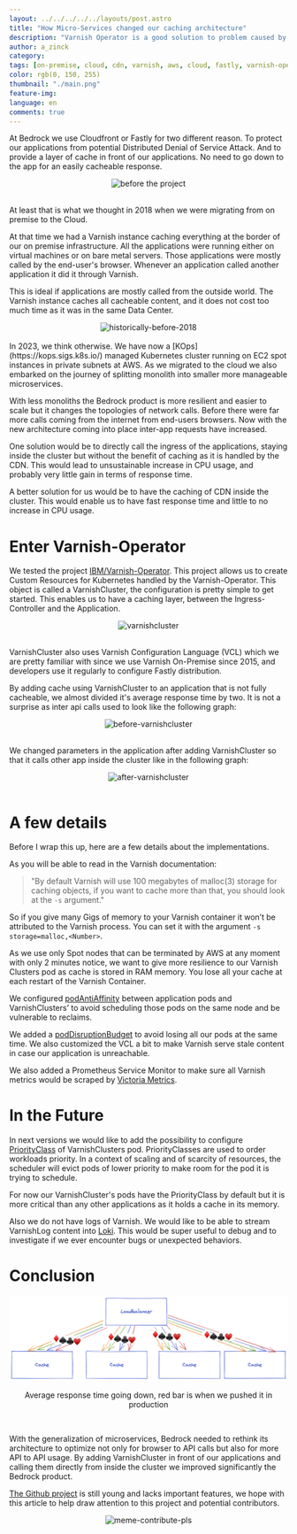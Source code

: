 ```yaml
---
layout: ../../../../../layouts/post.astro
title: "How Micro-Services changed our caching architecture"
description: "Varnish Operator is a good solution to problem caused by Microservices architecture in Kubernetes environment. Especially where most of the traffic comes from other API rather than from an end-user."
author: a_zinck
category:
tags: [on-premise, cloud, cdn, varnish, aws, cloud, fastly, varnish-operator, cloudfront, alb]
color: rgb(0, 150, 255)
thumbnail: "./main.png"
feature-img:
language: en
comments: true
---
```


At Bedrock we use Cloudfront or Fastly for two different reason. To protect our applications from potential Distributed Denial of Service Attack. And to provide a layer of cache in front of our applications. No need to go down to the app for an easily cacheable response.

<center><img alt="before the project" src="./2022-12-23-varnish-operator/image0.png"></center>

<br>

At least that is what we thought in 2018 when we were migrating from on premise to the Cloud.

At that time we had a Varnish instance caching everything at the border  of our on premise infrastructure. All the applications were running either on virtual machines or on bare metal servers. Those applications were mostly called by the end-user's browser. Whenever an application called another application it did it through Varnish. 

This is ideal if applications are mostly called from the outside world. The Varnish instance caches all cacheable content, and it does not cost too much time as it was in the same Data Center. 

<center><img alt="historically-before-2018" src="./2022-12-23-varnish-operator/image2.png"></center>

<br>
In 2023, we think otherwise. We have now a [KOps](https://kops.sigs.k8s.io/) managed Kubernetes cluster running on EC2 spot instances in private subnets at AWS. As we migrated to the cloud we also embarked on the journey of splitting monolith into smaller more manageable microservices.

With less monoliths the Bedrock product is more resilient and easier to scale but it changes the topologies of network calls. Before there were far more calls coming from the internet from end-users browsers. Now with the new architecture coming into place inter-app requests have increased.

One solution would be to directly call the ingress of the applications, staying inside the cluster but without the benefit of caching as it is handled by the CDN. This would lead to unsustainable increase in CPU usage, and probably very little gain in terms of response time.

A better solution for us would be to have the caching of CDN inside the cluster. This would enable us to have fast response time and little to no increase in CPU usage.

# Enter Varnish-Operator

We tested the project [IBM/Varnish-Operator](https://github.com/IBM/varnish-operator). This project allows us to create Custom Resources for Kubernetes handled by the Varnish-Operator. This object is called a VarnishCluster, the configuration is pretty simple to get started. This enables us to have a caching layer, between the Ingress-Controller and the Application.

<center><img alt="varnishcluster" src="./2022-12-23-varnish-operator/image1.png"></center>

<br>

VarnishCluster also uses Varnish Configuration Language (VCL) which we are pretty familiar with since we use Varnish On-Premise since 2015, and developers use it regularly to configure Fastly distribution.

By adding cache using VarnishCluster to an application that is not fully cacheable, we almost divided it's average response time by two. It is not a surprise as inter api calls used to look like the following graph:
<center><img alt="before-varnishcluster" src="./2022-12-23-varnish-operator/image3.png"></center>

<br>

We changed parameters in the application after adding VarnishCluster so that it calls other app inside the cluster like in the following graph:
<center><img alt="after-varnishcluster" src="./2022-12-23-varnish-operator/image4.png"></center>

<br>

# A few details

Before I wrap this up, here are a few details about the implementations.

As you will be able to read in the Varnish documentation: 
> "By default Varnish will use 100 megabytes of malloc(3) storage for caching objects, if you want to cache more than that, you should look at the `-s` argument."

So if you give many Gigs of memory to your Varnish container it won’t be attributed to the Varnish process. You can set it with the argument `-s storage=malloc,<Number>`.


As we use only Spot nodes that can be terminated by AWS at any moment with only 2 minutes notice, we want to give more resilience to our Varnish Clusters pod as cache is stored in RAM memory.
You lose all your cache at each restart of the Varnish Container. 

We configured [podAntiAffinity](https://kubernetes.io/docs/concepts/scheduling-eviction/assign-pod-node/#affinity-and-anti-affinity) between application pods and VarnishClusters’ to avoid scheduling those pods on the same node and be vulnerable to reclaims.

We added a [podDisruptionBudget](https://kubernetes.io/docs/tasks/run-application/configure-pdb/) to avoid losing all our pods at the same time. We also customized the VCL a bit to make Varnish serve stale content in case our application is unreachable.

We also added a Prometheus Service Monitor to make sure all Varnish metrics would be scraped by [Victoria Metrics](https://tech.bedrockstreaming.com/2022/09/06/monitoring-at-scale-with-victoriametrics.html).

# In the Future

In next versions we would like to add the possibility to configure [PriorityClass](https://kubernetes.io/docs/concepts/scheduling-eviction/pod-priority-preemption/#priorityclass) of VarnishClusters pod. PriorityClasses are used to order workloads priority.
In a context of scaling and of scarcity of resources, the scheduler will evict pods of lower priority to make room for the pod it is trying to schedule.

For now our VarnishCluster's pods have the PriorityClass by default but it is more critical than any other applications as it holds a cache in its memory.

Also we do not have logs of Varnish. We would like to be able to stream VarnishLog content into [Loki](https://grafana.com/oss/loki/). This would be super useful to debug and to investigate if we ever encounter bugs or unexpected behaviors.

# Conclusion
<center><img alt="average-Response-time after apps call through VarnishCluster" src="../../../../../assets/images/image5.png">
<p>Average response time going down, red bar is when we pushed it in production</p></center>

<br>

With the generalization of microservices, Bedrock needed to rethink its architecture to optimize not only for browser to API calls but also for more API to API usage. By adding VarnishCluster in front of our applications and calling them directly from inside the cluster we improved significantly the Bedrock product.

[The Github project](https://github.com/IBM/varnish-operator) is still young and lacks important features, we hope with this article to help draw attention to this project and potential contributors. 

<center><img alt="meme-contribute-pls" src="./2022-12-23-varnish-operator/image6.jpg"></center>
<br>

